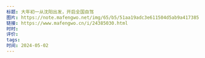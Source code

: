 ```yaml
---
标题: 大年初一从沈阳出发，开启全国自驾
图片: https://note.mafengwo.net/img/65/b5/51aa19adc3e611504d5ab9a417385c1d.jpeg?imageView2%2F2%2Fw%2F1280%2Fq%2F50%7CimageMogr2%2Fstrip%2Fquality%2F50
链接: https://www.mafengwo.cn/i/24385030.html
时时: 
评价: 
tags: 
时间: 2024-05-02
---
```


